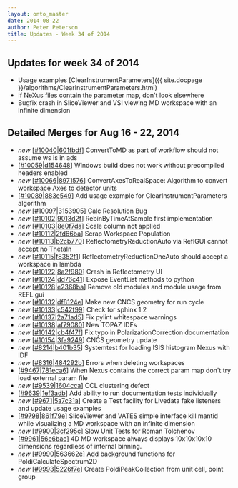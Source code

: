 ```yaml
---
layout: onto_master
date: 2014-08-22
author: Peter Peterson
title: Updates - Week 34 of 2014
---
```

Updates for week 34 of 2014
---------------------------
* Usage examples [ClearInstrumentParameters]({{ site.docpage }}/algorithms/ClearInstrumentParameters.html)
* If NeXus files contain the parameter map, don't look elsewhere
* Bugfix crash in SliceViewer and VSI viewing MD workspace with an infinite dimension

Detailed Merges for Aug 16 - 22, 2014
-------------------------------------
* *new* \[[#10040](http://trac.mantidproject.org/mantid/ticket/10040)\|[601fbdf](https://github.com/mantidproject/mantid/commit/601fbdf6b31ff9cefa1adc8990f5d7cb3036b073)\] ConvertToMD as part of workflow should not assume ws is in ads
* \[[#10059](http://trac.mantidproject.org/mantid/ticket/10059)\|[d154648](https://github.com/mantidproject/mantid/commit/d154648ff0cddd40f7a0b84db8a602ee56f72962)\] Windows build does not work without precompiled headers enabled
* *new* \[[#10066](http://trac.mantidproject.org/mantid/ticket/10066)\|[8971576](https://github.com/mantidproject/mantid/commit/897157605340e939a837716b07b8474c8be8d905)\] ConvertAxesToRealSpace: Algorithm to convert workspace Axes to detector units
* \[[#10089](http://trac.mantidproject.org/mantid/ticket/10089)\|[883e549](https://github.com/mantidproject/mantid/commit/883e5491690164116c5b7f091cd214988139a066)\] Add usage example for ClearInstrumentParameters algorithm
* *new* \[[#10097](http://trac.mantidproject.org/mantid/ticket/10097)\|[3153905](https://github.com/mantidproject/mantid/commit/3153905c5371741c246dbf1e91e7ea87e784cfc7)\] Calc Resolution Bug
* *new* \[[#10102](http://trac.mantidproject.org/mantid/ticket/10102)\|[9013d2f](https://github.com/mantidproject/mantid/commit/9013d2f543857185ec179cdff42320f56ad3f8ea)\] RebinByTimeAtSample first implementation
* *new* \[[#10103](http://trac.mantidproject.org/mantid/ticket/10103)\|[8e0f7da](https://github.com/mantidproject/mantid/commit/8e0f7da3e762f4057b8747acbc5e0e3c1f085479)\] Scale column not applied
* *new* \[[#10112](http://trac.mantidproject.org/mantid/ticket/10112)\|[2fd66ba](https://github.com/mantidproject/mantid/commit/2fd66ba5e164a828c5b61ad34b0c224e0534042c)\] Scrap Workspace Population
* *new* \[[#10113](http://trac.mantidproject.org/mantid/ticket/10113)\|[b2cb770](https://github.com/mantidproject/mantid/commit/b2cb7700203339c2d51436a6d418eea918df5725)\] ReflectometryReductionAuto via ReflGUI cannot accept no ThetaIn
* *new* \[[#10115](http://trac.mantidproject.org/mantid/ticket/10115)\|[f8352f1](https://github.com/mantidproject/mantid/commit/f8352f115526ab86b4ee5826a40a24b46f6e55b0)\] ReflectometryReductionOneAuto should accept a workspace in lambda
* *new* \[[#10122](http://trac.mantidproject.org/mantid/ticket/10122)\|[8a2f980](https://github.com/mantidproject/mantid/commit/8a2f980b35db7b01094e0f22955b13aea733c93e)\] Crash in Reflectometry UI
* *new* \[[#10124](http://trac.mantidproject.org/mantid/ticket/10124)\|[dd76c41](https://github.com/mantidproject/mantid/commit/dd76c413de29d5a356725ee2919fa1a823023603)\] Expose EventList methods to python
* *new* \[[#10128](http://trac.mantidproject.org/mantid/ticket/10128)\|[e2368ba](https://github.com/mantidproject/mantid/commit/e2368bad3581082fcb2b9d64b1d42565f47ace59)\] Remove old modules and module usage from REFL gui
* *new* \[[#10132](http://trac.mantidproject.org/mantid/ticket/10132)\|[df8124e](https://github.com/mantidproject/mantid/commit/df8124ef30a0605ce34d95df591789e343dafd76)\] Make new CNCS geometry for run cycle
* *new* \[[#10133](http://trac.mantidproject.org/mantid/ticket/10133)\|[c542f99](https://github.com/mantidproject/mantid/commit/c542f999f449fe4c0b88870cbe5facd1b976d2ec)\] Check for sphinx 1.2
* *new* \[[#10137](http://trac.mantidproject.org/mantid/ticket/10137)\|[2a71ad5](https://github.com/mantidproject/mantid/commit/2a71ad58767720e65e0bb67093b7d3e6c3d72db4)\] Fix pylint whitespace warnings
* *new* \[[#10138](http://trac.mantidproject.org/mantid/ticket/10138)\|[af79080](https://github.com/mantidproject/mantid/commit/af790801af32b354328d39495590133d955dea44)\] New TOPAZ IDFs
* *new* \[[#10142](http://trac.mantidproject.org/mantid/ticket/10142)\|[cb4f47f](https://github.com/mantidproject/mantid/commit/cb4f47ff8f18d1a0ec02e058f824b4e1ed4238f9)\] Fix typo in PolarizationCorrection documentation
* *new* \[[#10154](http://trac.mantidproject.org/mantid/ticket/10154)\|[3fa9249](https://github.com/mantidproject/mantid/commit/3fa92493be4d7818cff28674c61aac67259dea54)\] CNCS geometry update
* *new* \[[#8214](http://trac.mantidproject.org/mantid/ticket/8214)\|[b401b35](https://github.com/mantidproject/mantid/commit/b401b35315338b32a03aa01e10f48ca3b03eb7e2)\] Systemtest for loading ISIS histogram Nexus with IDF
* *new* \[[#8316](http://trac.mantidproject.org/mantid/ticket/8316)\|[484292b](https://github.com/mantidproject/mantid/commit/484292b23181730388c1f50dcc0926ff167e6433)\] Errors when deleting workspaces
* \[[#9467](http://trac.mantidproject.org/mantid/ticket/9467)\|[781eca6](https://github.com/mantidproject/mantid/commit/781eca6cc7b69625d9d40dc0b409d4a2e0ad0a47)\] When Nexus contains the correct param map don't try load external param file
* *new* \[[#9539](http://trac.mantidproject.org/mantid/ticket/9539)\|[1604cca](https://github.com/mantidproject/mantid/commit/1604ccaee22135726c174e80a42fa17d20c94856)\] CCL clustering defect
* \[[#9639](http://trac.mantidproject.org/mantid/ticket/9639)\|[1ef3adb](https://github.com/mantidproject/mantid/commit/1ef3adbd841142b9f0b30877e4a928709ec1465b)\] Add ability to run documentation tests individually
* *new* \[[#9671](http://trac.mantidproject.org/mantid/ticket/9671)\|[5a7c31a](https://github.com/mantidproject/mantid/commit/5a7c31ab9155c0ac7ba5ec49403f4dcbbdcdca4a)\] Create a Test facility for Livedata fake listeners and update usage examples
* \[[#9798](http://trac.mantidproject.org/mantid/ticket/9798)\|[861f79e](https://github.com/mantidproject/mantid/commit/861f79ec86b059070a90bb072c57b13a09570930)\] SliceViewer and VATES simple interface kill mantid while visualizing a MD workspace with an infinite dimension
* *new* \[[#9900](http://trac.mantidproject.org/mantid/ticket/9900)\|[3cf295c](https://github.com/mantidproject/mantid/commit/3cf295c26975beed66f393c8f1786b6b5e65b184)\] Slow Unit Tests for Roman Tolchenov
* \[[#9961](http://trac.mantidproject.org/mantid/ticket/9961)\|[56e6bac](https://github.com/mantidproject/mantid/commit/56e6bac2d721fbc0482c886a088496f594423fbf)\] 4D MD workspace always displays 10x10x10x10 dimensions regardless of internal binning.
* *new* \[[#9990](http://trac.mantidproject.org/mantid/ticket/9990)\|[563662e](https://github.com/mantidproject/mantid/commit/563662e7dd8e6c7f06e65aada3136cd76b414d16)\] Add background functions for PoldiCalculateSpectrum2D
* *new* \[[#9993](http://trac.mantidproject.org/mantid/ticket/9993)\|[5226f7e](https://github.com/mantidproject/mantid/commit/5226f7e8cd4bff6d6a018c9cee4b379d2ca2999e)\] Create PoldiPeakCollection from unit cell, point group
